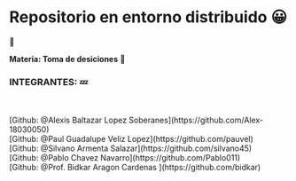 # Repositorio en entorno distribuido :grinning:

 :ghost:

**Materia: Toma de desiciones** :thought_balloon:
### INTEGRANTES: :zzz:
<br>
<br>
[Github: @Alexis Baltazar Lopez Soberanes](https://github.com/Alex-18030050)
<br>
[Github:  @Paul Guadalupe Veliz Lopez](https://github.com/pauvel)
<br>
[Github:  @Silvano Armenta Salazar](https://github.com/silvano45)
<br>
[Github:  @Pablo Chavez Navarro](https://github.com/Pablo011)
<br>
[Github:  @Prof. Bidkar Aragon Cardenas ](https://github.com/bidkar)